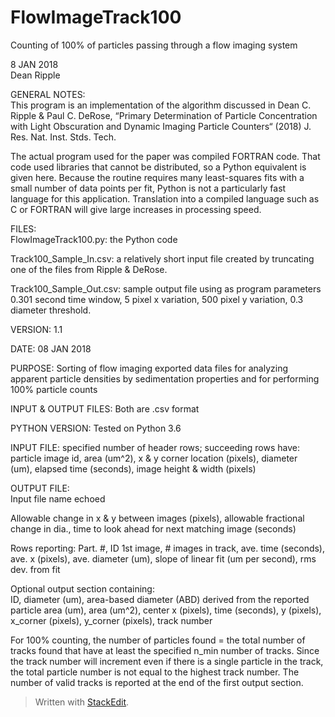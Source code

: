 ﻿
# FlowImageTrack100
Counting of 100% of particles passing through a flow imaging system

8 JAN 2018  
Dean Ripple  

GENERAL NOTES:  
This program is an implementation of the algorithm discussed in Dean C. Ripple & Paul C. DeRose, “Primary Determination of Particle Concentration 
with Light Obscuration and Dynamic Imaging Particle Counters“ (2018) J. Res. Nat. Inst. Stds. Tech.

The actual program used for the paper was compiled FORTRAN code.  That code used libraries that cannot be distributed, so a Python equivalent is given here.  Because the routine requires many least-squares fits with a small number of data points per fit, Python is not a particularly fast language for this application.  Translation into a compiled language such as C or FORTRAN will give large increases in processing speed.

FILES:  
FlowImageTrack100.py:  the Python code    

Track100_Sample_In.csv:  a relatively short input file created by truncating one of the files from Ripple & DeRose.  

Track100_Sample_Out.csv:  sample output file using as program parameters 0.301 second time window, 5 pixel x variation, 500 pixel y variation, 0.3 diameter threshold.  

VERSION: 1.1  

DATE:  08 JAN 2018  

PURPOSE:  Sorting of flow imaging exported data files for analyzing apparent particle densities by sedimentation properties and for performing 100% particle counts  

INPUT & OUTPUT FILES:  Both are .csv format  

PYTHON VERSION:  Tested on Python 3.6  

INPUT FILE: specified number of header rows; succeeding rows have:  
particle image id, area (um^2), x & y corner location (pixels), diameter  
      (um), elapsed time (seconds), image height & width (pixels) 

OUTPUT FILE:   
Input file name echoed  
 
Allowable change in x & y between images (pixels), allowable fractional change in dia., time to look ahead for next matching image (seconds)  
      
  Rows reporting: Part. #, ID 1st image, # images in track, ave. time (seconds), ave. x (pixels), ave. diameter (um), slope of linear fit (um per second), rms dev. from fit  

Optional output section containing:   
      ID, diameter (um), area-based diameter (ABD) derived from the reported particle area (um), area (um^2), center x (pixels), time (seconds), y (pixels), x_corner (pixels), y_corner (pixels), track number  

For 100% counting, the number of particles found = the total number of tracks found that have at least the specified n_min number of tracks. Since the track number will increment even if there is a single particle in the track, the total particle number is not equal to the highest track number.  The number of valid tracks is reported at the end of the first output section.  
> Written with [StackEdit](https://stackedit.io/).
